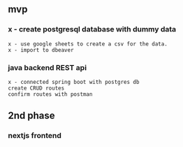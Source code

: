 ## mvp
### x - create postgresql database with dummy data
	x -	use google sheets to create a csv for the data. 
	x -	import to dbeaver
### java backend REST api
	x - connected spring boot with postgres db
	create CRUD routes
	confirm routes with postman

## 2nd phase 
### nextjs frontend 

